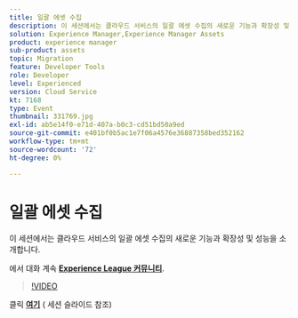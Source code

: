 ```yaml
---
title: 일괄 에셋 수집
description: 이 세션에서는 클라우드 서비스의 일괄 에셋 수집의 새로운 기능과 확장성 및 성능을 소개합니다. 이 세션은 Adobe Developers Live 컨텐츠 이벤트의 일부로 전달되었습니다.
solution: Experience Manager,Experience Manager Assets
product: experience manager
sub-product: assets
topic: Migration
feature: Developer Tools
role: Developer
level: Experienced
version: Cloud Service
kt: 7168
type: Event
thumbnail: 331769.jpg
exl-id: ab5e14f0-e71d-407a-b0c3-cd51bd50a9ed
source-git-commit: e401bf0b5ac1e7f06a4576e36887358bed352162
workflow-type: tm+mt
source-wordcount: '72'
ht-degree: 0%

---
```


# 일괄 에셋 수집

이 세션에서는 클라우드 서비스의 일괄 에셋 수집의 새로운 기능과 확장성 및 성능을 소개합니다.

에서 대화 계속 **[Experience League 커뮤니티](https://adobe.ly/36Yd3v6)**.

>[!VIDEO](https://video.tv.adobe.com/v/331769/?quality=12&learn=on&hidetitle=true)

클릭 **[여기](/help/adobe-developers-live/assets/asset-bulk-ingestion.pdf)** ( 세션 슬라이드 참조)
